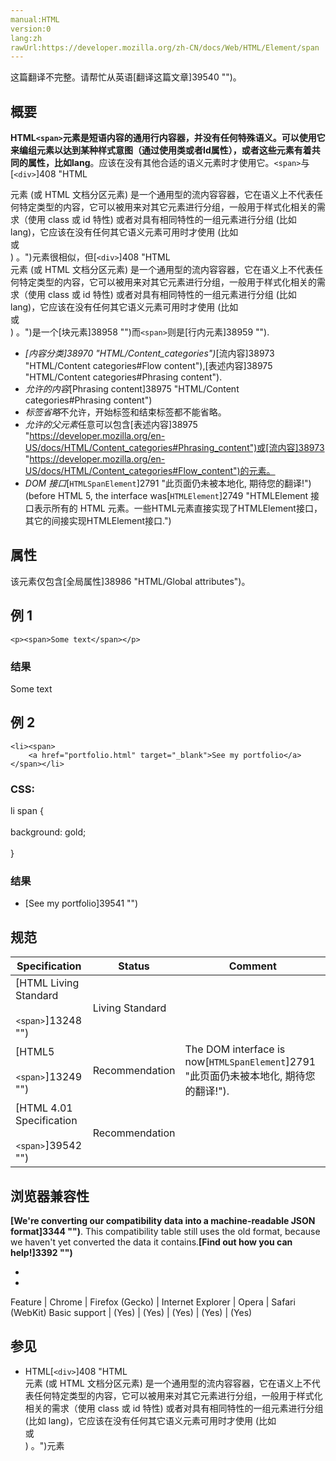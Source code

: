 ```yaml
---
manual:HTML
version:0
lang:zh
rawUrl:https://developer.mozilla.org/zh-CN/docs/Web/HTML/Element/span
---
```




这篇翻译不完整。请帮忙从英语[翻译这篇文章]39540 "")。





## 概要<a name="Summary"></a>


**HTML`<span>`**元素是短语内容的通用行内容器，并没有任何特殊语义。可以使用它来编组元素以达到某种样式意图（通过使用类或者Id属性），或者这些元素有着共同的属性，比如**lang**。应该在没有其他合适的语义元素时才使用它。`<span>`与[`<div>`]408 "HTML <div> 元素 (或 HTML 文档分区元素) 是一个通用型的流内容容器，它在语义上不代表任何特定类型的内容，它可以被用来对其它元素进行分组，一般用于样式化相关的需求（使用 class 或 id 特性) 或者对具有相同特性的一组元素进行分组 (比如 lang)，它应该在没有任何其它语义元素可用时才使用 (比如 <article> 或 <nav>) 。")元素很相似，但[`<div>`]408 "HTML <div> 元素 (或 HTML 文档分区元素) 是一个通用型的流内容容器，它在语义上不代表任何特定类型的内容，它可以被用来对其它元素进行分组，一般用于样式化相关的需求（使用 class 或 id 特性) 或者对具有相同特性的一组元素进行分组 (比如 lang)，它应该在没有任何其它语义元素可用时才使用 (比如 <article> 或 <nav>) 。")是一个[块元素]38958 "")而`<span>`则是[行内元素]38959 "").


* <dfn>[内容分类]38970 "HTML/Content_categories")</dfn>[流内容]38973 "HTML/Content categories#Flow content"),[表述内容]38975 "HTML/Content categories#Phrasing content").
* <dfn>允许的内容</dfn>[Phrasing content]38975 "HTML/Content categories#Phrasing content")
* <dfn>标签省略</dfn>不允许，开始标签和结束标签都不能省略。
* <dfn>允许的父元素</dfn>任意可以包含[表述内容]38975 "https://developer.mozilla.org/en-US/docs/HTML/Content_categories#Phrasing_content")或[流内容]38973 "https://developer.mozilla.org/en-US/docs/HTML/Content_categories#Flow_content")的元素。
* <dfn>DOM 接口</dfn>[`HTMLSpanElement`]2791 "此页面仍未被本地化, 期待您的翻译!")(before HTML 5, the interface was[`HTMLElement`]2749 "HTMLElement 接口表示所有的 HTML 元素。一些HTML元素直接实现了HTMLElement接口，其它的间接实现HTMLElement接口.")

## 属性<a name="Attributes"></a>


该元素仅包含[全局属性]38986 "HTML/Global attributes")。


## 例 1<a name="Example1"></a>

```
<p><span>Some text</span></p>
```

### 结果<a name="Result1"></a>


Some text






## 例 2<a name="Example2"></a>

```
<li><span>
    <a href="portfolio.html" target="_blank">See my portfolio</a>
</span></li>
```

### CSS:<a name="CSS"></a>


li span {<br></br>background: gold;<br></br>}



### 结果<a name="Result2"></a>

* [See my portfolio]39541 "")

## 规范<a name="规范"></a>

Specification | Status | Comment 
 ---  |  ---  |  ---  | 
[HTML Living Standard<br></br><small>&lt;span&gt;</small>]13248 "") | Living Standard |  
[HTML5<br></br><small>&lt;span&gt;</small>]13249 "") | Recommendation | The DOM interface is now[`HTMLSpanElement`]2791 "此页面仍未被本地化, 期待您的翻译!"). 
[HTML 4.01 Specification<br></br><small>&lt;span&gt;</small>]39542 "") | Recommendation |  


## 浏览器兼容性<a name="See_also"></a>


**[We&#39;re converting our compatibility data into a machine-readable JSON format]3344 "")**. This compatibility table still uses the old format, because we haven&#39;t yet converted the data it contains.**[Find out how you can help!]3392 "")**


* 
* 

Feature | Chrome | Firefox (Gecko) | Internet Explorer | Opera | Safari (WebKit) 
Basic support | (Yes) | (Yes) | (Yes) | (Yes) | (Yes) 




## <a name="See_also"></a>

## 参见<a name="See_also"></a>

* HTML[`<div>`]408 "HTML <div> 元素 (或 HTML 文档分区元素) 是一个通用型的流内容容器，它在语义上不代表任何特定类型的内容，它可以被用来对其它元素进行分组，一般用于样式化相关的需求（使用 class 或 id 特性) 或者对具有相同特性的一组元素进行分组 (比如 lang)，它应该在没有任何其它语义元素可用时才使用 (比如 <article> 或 <nav>) 。")元素



